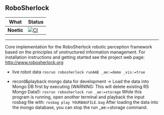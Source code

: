 RoboSherlock
------------

 What  | Status
  ---  |  ---
 **Noetic** | [![CI](https://github.com/abmuslim/robosherlock/actions/workflows/actions.yml/badge.svg?branch=noetic)](https://github.com/abmuslim/robosherlock/actions/workflows/actions.yml)
 
------------

Core implementation for the RoboSherlock robotic perception framework based on the principles of unstructured information management.
For installation instructions and getting started see the project web page:  http://www.robosherlock.org


* live robot data `rosrun robosherlock runAAE _ae:=demo _vis:=true`

* record&playback mongo data for development
  -> Load the data into Mongo DB first by executing (WARNING: This will delete existing RS Mongo Data!): `rosrun robosherlock run _ae:=storage` While this program is running, open another terminal and playback the input rosbag file with: `rosbag play YOURBAGFILE.bag` After loading the data into the mongo database, you can stop the run _ae:=storage command.
